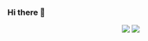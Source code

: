 ### Hi there 👋

<p align="center">
  <img src="https://github-readme-stats.vercel.app/api?username=samcarsonx&count_private=true&theme=buefy">
  <img src="https://github-readme-stats.vercel.app/api/top-langs/?username=samcarsonx&layout=compact&theme=buefy">
</p>

<!--
**samcarsonx/samcarsonx** is a ✨ _special_ ✨ repository because its `README.md` (this file) appears on your GitHub profile.

Here are some ideas to get you started:

- 🔭 I’m currently working on ...
- 🌱 I’m currently learning ...
- 👯 I’m looking to collaborate on ...
- 🤔 I’m looking for help with ...
- 💬 Ask me about ...
- 📫 How to reach me: ...
- 😄 Pronouns: ...
- ⚡ Fun fact: ...
-->
